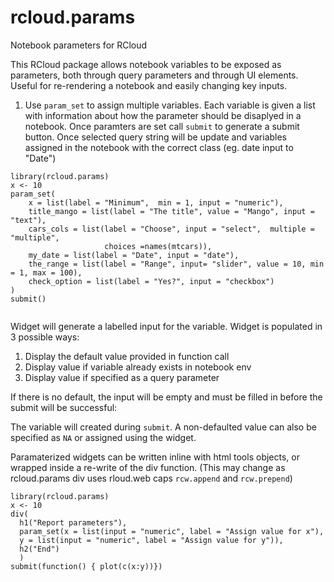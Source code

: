 # rcloud.params
Notebook parameters for RCloud

This RCloud package allows notebook variables to be exposed as parameters,
both through query parameters and through UI elements. Useful for re-rendering a notebook and easily changing key inputs.

1. Use `param_set` to assign multiple variables. Each variable is given a list with information about how the parameter should be disaplyed in a notebook. Once paramters are set call `submit` to generate a submit button. Once selected query string will be update and variables assigned in the notebook with the correct class (eg. date input to "Date")

```{r}
library(rcloud.params)
x <- 10
param_set(
    x = list(label = "Minimum",  min = 1, input = "numeric"),
    title_mango = list(label = "The title", value = "Mango", input = "text"), 
    cars_cols = list(label = "Choose", input = "select",  multiple = "multiple", 
                     choices =names(mtcars)),
    my_date = list(label = "Date", input = "date"),
    the_range = list(label = "Range", input= "slider", value = 10, min = 1, max = 100),
    check_option = list(label = "Yes?", input = "checkbox")
)
submit()
 
```

Widget will generate a labelled input for the variable.
Widget is populated in 3 possible ways:

1. Display the default value provided in function call
2. Display value if variable already exists in notebook env 
3. Display value if specified as a query parameter


If there is no default, the input will be empty and must be filled in before the submit
will be successful:

The variable will created during `submit`. A non-defaulted value can also be specified as
`NA` or assigned using the widget.

Paramaterized widgets can be written inline with html tools objects, or wrapped inside a re-write of the div function. (This may change as rcloud.params div uses rloud.web caps `rcw.append` and `rcw.prepend`)

```{r}
library(rcloud.params)
x <- 10
div(
  h1("Report parameters"),
  param_set(x = list(input = "numeric", label = "Assign value for x"),
  y = list(input = "numeric", label = "Assign value for y")),
  h2("End")
  )
submit(function() { plot(c(x:y))}) 
```


